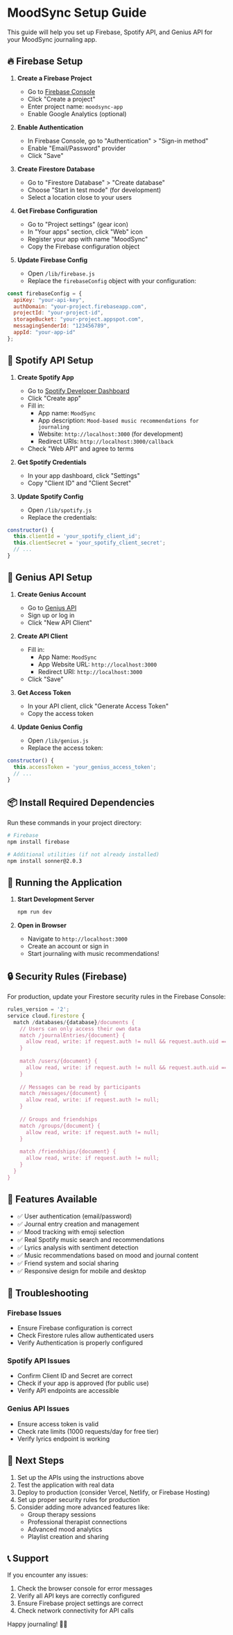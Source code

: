# MoodSync Setup Guide

This guide will help you set up Firebase, Spotify API, and Genius API for your MoodSync journaling app.

## 🔥 Firebase Setup

1. **Create a Firebase Project**
   - Go to [Firebase Console](https://console.firebase.google.com/)
   - Click "Create a project"
   - Enter project name: `moodsync-app`
   - Enable Google Analytics (optional)

2. **Enable Authentication**
   - In Firebase Console, go to "Authentication" > "Sign-in method"
   - Enable "Email/Password" provider
   - Click "Save"

3. **Create Firestore Database**
   - Go to "Firestore Database" > "Create database"
   - Choose "Start in test mode" (for development)
   - Select a location close to your users

4. **Get Firebase Configuration**
   - Go to "Project settings" (gear icon)
   - In "Your apps" section, click "Web" icon
   - Register your app with name "MoodSync"
   - Copy the Firebase configuration object

5. **Update Firebase Config**
   - Open `/lib/firebase.js`
   - Replace the `firebaseConfig` object with your configuration:

```javascript
const firebaseConfig = {
  apiKey: "your-api-key",
  authDomain: "your-project.firebaseapp.com",
  projectId: "your-project-id",
  storageBucket: "your-project.appspot.com",
  messagingSenderId: "123456789",
  appId: "your-app-id"
};
```

## 🎵 Spotify API Setup

1. **Create Spotify App**
   - Go to [Spotify Developer Dashboard](https://developer.spotify.com/dashboard)
   - Click "Create app"
   - Fill in:
     - App name: `MoodSync`
     - App description: `Mood-based music recommendations for journaling`
     - Website: `http://localhost:3000` (for development)
     - Redirect URIs: `http://localhost:3000/callback`
   - Check "Web API" and agree to terms

2. **Get Spotify Credentials**
   - In your app dashboard, click "Settings"
   - Copy "Client ID" and "Client Secret"

3. **Update Spotify Config**
   - Open `/lib/spotify.js`
   - Replace the credentials:

```javascript
constructor() {
  this.clientId = 'your_spotify_client_id';
  this.clientSecret = 'your_spotify_client_secret';
  // ...
}
```

## 🎤 Genius API Setup

1. **Create Genius Account**
   - Go to [Genius API](https://genius.com/api-clients)
   - Sign up or log in
   - Click "New API Client"

2. **Create API Client**
   - Fill in:
     - App Name: `MoodSync`
     - App Website URL: `http://localhost:3000`
     - Redirect URI: `http://localhost:3000`
   - Click "Save"

3. **Get Access Token**
   - In your API client, click "Generate Access Token"
   - Copy the access token

4. **Update Genius Config**
   - Open `/lib/genius.js`
   - Replace the access token:

```javascript
constructor() {
  this.accessToken = 'your_genius_access_token';
  // ...
}
```

## 📦 Install Required Dependencies

Run these commands in your project directory:

```bash
# Firebase
npm install firebase

# Additional utilities (if not already installed)
npm install sonner@2.0.3
```

## 🚀 Running the Application

1. **Start Development Server**
   ```bash
   npm run dev
   ```

2. **Open in Browser**
   - Navigate to `http://localhost:3000`
   - Create an account or sign in
   - Start journaling with music recommendations!

## 🔒 Security Rules (Firebase)

For production, update your Firestore security rules in the Firebase Console:

```javascript
rules_version = '2';
service cloud.firestore {
  match /databases/{database}/documents {
    // Users can only access their own data
    match /journalEntries/{document} {
      allow read, write: if request.auth != null && request.auth.uid == resource.data.userId;
    }
    
    match /users/{document} {
      allow read, write: if request.auth != null && request.auth.uid == resource.data.uid;
    }
    
    // Messages can be read by participants
    match /messages/{document} {
      allow read, write: if request.auth != null;
    }
    
    // Groups and friendships
    match /groups/{document} {
      allow read, write: if request.auth != null;
    }
    
    match /friendships/{document} {
      allow read, write: if request.auth != null;
    }
  }
}
```

## 🎯 Features Available

- ✅ User authentication (email/password)
- ✅ Journal entry creation and management
- ✅ Mood tracking with emoji selection
- ✅ Real Spotify music search and recommendations
- ✅ Lyrics analysis with sentiment detection
- ✅ Music recommendations based on mood and journal content
- ✅ Friend system and social sharing
- ✅ Responsive design for mobile and desktop

## 🔧 Troubleshooting

### Firebase Issues
- Ensure Firebase configuration is correct
- Check Firestore rules allow authenticated users
- Verify Authentication is properly configured

### Spotify API Issues
- Confirm Client ID and Secret are correct
- Check if your app is approved (for public use)
- Verify API endpoints are accessible

### Genius API Issues
- Ensure access token is valid
- Check rate limits (1000 requests/day for free tier)
- Verify lyrics endpoint is working

## 🌟 Next Steps

1. Set up the APIs using the instructions above
2. Test the application with real data
3. Deploy to production (consider Vercel, Netlify, or Firebase Hosting)
4. Set up proper security rules for production
5. Consider adding more advanced features like:
   - Group therapy sessions
   - Professional therapist connections
   - Advanced mood analytics
   - Playlist creation and sharing

## 📞 Support

If you encounter any issues:
1. Check the browser console for error messages
2. Verify all API keys are correctly configured
3. Ensure Firebase project settings are correct
4. Check network connectivity for API calls

Happy journaling! 🎵✨